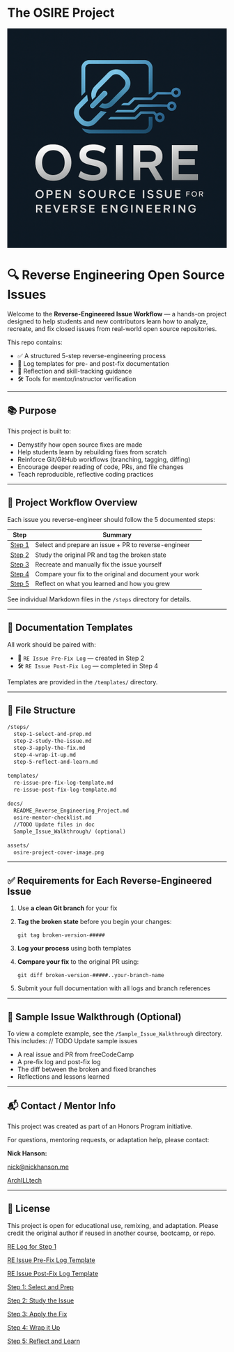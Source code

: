 # The OSIRE Project
![OSIRE Project Cover](./assets/osire-project-cover-image.png)

# 🔍 Reverse Engineering Open Source Issues

Welcome to the **Reverse-Engineered Issue Workflow** — a hands-on project designed to help students and new contributors learn how to analyze, recreate, and fix closed issues from real-world open source repositories.

This repo contains:

- ✅ A structured 5-step reverse-engineering process
- 📄 Log templates for pre- and post-fix documentation
- 🧠 Reflection and skill-tracking guidance
- 🛠️ Tools for mentor/instructor verification

---

## 📚 Purpose

This project is built to:

- Demystify how open source fixes are made
- Help students learn by rebuilding fixes from scratch
- Reinforce Git/GitHub workflows (branching, tagging, diffing)
- Encourage deeper reading of code, PRs, and file changes
- Teach reproducible, reflective coding practices

---

## 🧭 Project Workflow Overview

Each issue you reverse-engineer should follow the 5 documented steps:

| **Step** | **Summary** |
| --- | --- |
| [Step 1](/steps/step-1-select-and-prep.md) | Select and prepare an issue + PR to reverse-engineer |
| [Step 2](/steps/step-2-study-the-issue.md) | Study the original PR and tag the broken state |
| [Step 3](/steps/step-3-apply-the-fix.md) | Recreate and manually fix the issue yourself |
| [Step 4](/steps/step-4-wrap-it-up.md) | Compare your fix to the original and document your work |
| [Step 5](/steps/step-5-reflect-and-learn.md) | Reflect on what you learned and how you grew |

See individual Markdown files in the `/steps` directory for details.

---

## 📝 Documentation Templates

All work should be paired with:

- 📌 `RE Issue Pre-Fix Log` — created in Step 2
- 🛠 `RE Issue Post-Fix Log` — completed in Step 4

Templates are provided in the `/templates/` directory.

---

## 📁 File Structure

```
/steps/
  step-1-select-and-prep.md
  step-2-study-the-issue.md
  step-3-apply-the-fix.md
  step-4-wrap-it-up.md
  step-5-reflect-and-learn.md

templates/
  re-issue-pre-fix-log-template.md
  re-issue-post-fix-log-template.md

docs/
  README_Reverse_Engineering_Project.md
  osire-mentor-checklist.md
  //TODO Update files in doc
  Sample_Issue_Walkthrough/ (optional)

assets/
  osire-project-cover-image.png
```

---

## ✅ Requirements for Each Reverse-Engineered Issue

1. Use **a clean Git branch** for your fix
2. **Tag the broken state** before you begin your changes:
    
    ```
    git tag broken-version-#####
    ```
    
3. **Log your process** using both templates
4. **Compare your fix** to the original PR using:
    
    ```
    git diff broken-version-#####..your-branch-name
    ```
    
5. Submit your full documentation with all logs and branch references

---

## 🧠 Sample Issue Walkthrough (Optional)

To view a complete example, see the `/Sample_Issue_Walkthrough` directory. This includes:
// TODO Update sample issues
- A real issue and PR from freeCodeCamp
- A pre-fix log and post-fix log
- The diff between the broken and fixed branches
- Reflections and lessons learned

---

## 📬 Contact / Mentor Info

This project was created as part of an Honors Program initiative.

For questions, mentoring requests, or adaptation help, please contact:

**Nick Hanson:**

[nick@nickhanson.me](mailto:nick@nickhanson.me)

[ArchILLtech](https://github.com/ArchILLtect)

---

## 🚀 License

This project is open for educational use, remixing, and adaptation. Please credit the original author if reused in another course, bootcamp, or repo.

[RE Log for Step 1](/logs/re-log-for-step-1.md)

[RE Issue Pre-Fix Log Template](/logs/re-issue-pre-fix-log-template.md)

[RE Issue Post-Fix Log Template](/logs/re-issue-post-fix-log-template.md)

[Step 1: Select and Prep](/steps/step-1-select-and-prep.md)

[Step 2: Study the Issue](/steps/step-2-study-the-issue.md)

[Step 3: Apply the Fix](/steps/step-3-apply-the-fix.md)

[Step 4: Wrap it Up](/steps/step-4-wrap-it-up.md)

[Step 5: Reflect and Learn](/steps/step-5-reflect-and-learn.md)